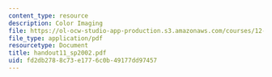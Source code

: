 ```yaml
---
content_type: resource
description: Color Imaging
file: https://ol-ocw-studio-app-production.s3.amazonaws.com/courses/12-409-hands-on-astronomy-observing-stars-and-planets-spring-2002/fd2db2788c73e1776c0b49177dd97457_handout11_sp2002.pdf
file_type: application/pdf
resourcetype: Document
title: handout11_sp2002.pdf
uid: fd2db278-8c73-e177-6c0b-49177dd97457
---
```

